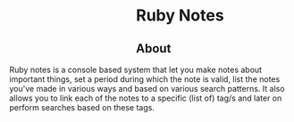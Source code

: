 <div style="position: relative; left: 45%;"><h1>Ruby Notes</h1></div>

<div style="position: relative; left: 45%;"><h2>About</h2></div>
Ruby notes is a console based system that let you make notes about important things, set a period during which the note is valid, list the notes you've made in various ways and based on various search patterns. It also allows you to link each of the notes to a specific (list of) tag/s and later on perform searches based on these tags.
